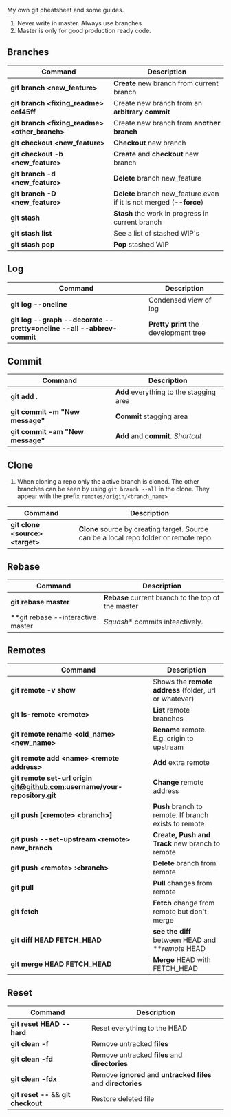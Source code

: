 My own git cheatsheet and some guides.

1. Never write in master. Always use branches
2. Master is only for good production ready code.


## Branches

Command                                          | Description
-------------------------------------------------|------------------------------------
**git branch <new_feature>**                     |**Create** new branch from current branch
**git branch <fixing_readme> cef45ff**           |Create new branch from an **arbitrary commit**
**git branch <fixing_readme> <other_branch>**    |Create new branch from **another branch**
**git checkout <new_feature>**                   |**Checkout** new branch
**git checkout -b <new_feature>**                |**Create** and **checkout** new branch
**git branch -d <new_feature>**                  |**Delete** branch new_feature
**git branch -D <new_feature>**                  |**Delete** branch new_feature even if it is not merged (**--force**)
**git stash**                                    |**Stash** the work in progress in current branch
**git stash list**                               |See a list of stashed WIP's
**git stash pop**                                |**Pop** stashed WIP



## Log

Command                                                              | Description
---------------------------------------------------------------------|-----------------
**git log --oneline**                                                |  Condensed view of log
**git log --graph --decorate --pretty=oneline --all --abbrev-commit**|**Pretty print** the development tree



## Commit

Command                               | Description
--------------------------------------|----------------
**git add .**                         | **Add** everything to the stagging area
**git commit -m "New message"**       | **Commit** stagging area
**git commit -am "New message"**      | **Add** and **commit**. *Shortcut*


## Clone

1. When cloning a repo only the active branch is cloned. The other branches can be seen by using `git branch --all` in the clone. They appear with the prefix `remotes/origin/<branch_name>`

Command                                | Description
------------------------|----------------
**git clone <source\> <target\>**      | **Clone** source by creating target. Source can be a local repo folder or remote repo.

## Rebase
Command                           | Description
----------------------------------|----------------
**git rebase master**             |**Rebase** current branch to the top of the master
**git rebase --interactive master |*Squash** commits inteactively.

## Remotes

Command                                                                  | Description
-------------------------------------------------------------------------|----------------
**git remote -v show**                                                   | Shows the **remote address** (folder, url or whatever)
**git ls-remote <remote\>**                                              | **List** remote branches
**git remote rename <old_name> <new_name\>**                             | **Rename** remote. E.g. origin to upstream
**git remote add <name\> <remote address\>**                             | **Add** extra remote
**git remote set-url origin git@github.com:username/your-repository.git**| **Change** remote address
**git push [<remote\> <branch\>]**                                       | **Push** branch to remote. If branch exists to remote
**git push --set-upstream <remote\> new_branch**                         | **Create, Push and Track** new branch to remote
**git push <remote\> :<branch\>**                                        | **Delete** branch from remote
**git pull**                                                             | **Pull** changes from remote
**git fetch**                                                            | **Fetch** change from remote but don't merge
**git diff HEAD FETCH_HEAD**                                             | **see the diff** between HEAD and ***remote* HEAD
**git merge HEAD FETCH_HEAD**                                            | **Merge** HEAD with FETCH_HEAD

## Reset
Command                                | Description
---------------------------------------|----------------
**git reset HEAD --hard**              | Reset everything to the HEAD
**git clean -f**                       | Remove untracked **files**
**git clean -fd**                      | Remove untracked **files** and **directories**
**git clean -fdx**                     | Remove **ignored** and **untracked** **files** and **directories**
**git reset -- <file>** && **git checkout <file>**| Restore deleted file
